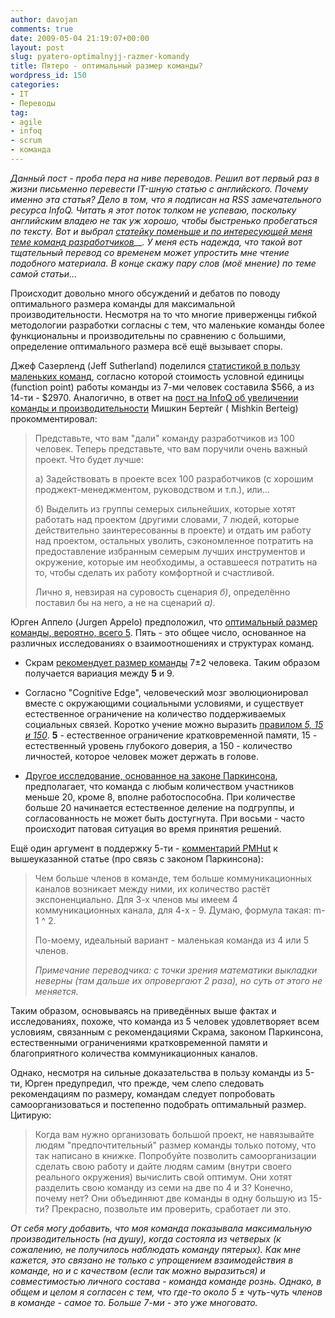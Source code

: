 ```yaml
---
author: davojan
comments: true
date: 2009-05-04 21:19:07+00:00
layout: post
slug: pyatero-optimalnyjj-razmer-komandy
title: Пятеро - оптимальный размер команды?
wordpress_id: 150
categories:
- IT
- Переводы
tag:
- agile
- infoq
- scrum
- команда
---
```


_Данный пост - проба пера на ниве переводов. Решил вот первый раз в жизни письменно перевести IT-шную статью с английского. Почему именно эта статья? Дело в том, что я подписан на RSS замечательного ресурса InfoQ. Читать я этот поток толком не успеваю, поскольку английским владею не так уж хорошо, чтобы быстренько пробегаться по тексту. Вот и выбрал [статейку поменьше и по интересующей меня теме команд разработчиков](http://www.infoq.com/news/2009/04/agile-optimal-team-size)__. У меня есть надежда, что такой вот тщательный перевод со временем может упростить мне чтение подобного материала. В конце скажу пару слов (моё мнение) по теме самой статьи..._



Происходит довольно много обсуждений и дебатов по поводу оптимального размера команды для максимальной производительности. Несмотря на то что многие приверженцы гибкой методологии разработки согласны с тем, что маленькие команды более функциональны и производительны по сравнению с большими, определение оптимального размера всё ещё вызывает споры.<!--more-->

Джеф Сазерленд (Jeff Sutherland) поделился [статистикой в пользу маленьких команд](http://jeffsutherland.com/2003/02/scrum-keep-team-size-under-7.html), согласно которой стоимость условной единицы (function point) работы команды из 7-ми человек составила $566, а из 14-ти - $2970. Аналогично, в ответ на [пост на InfoQ об увеличении команды и производительности](http://www.infoq.com/news/2007/11/team-growth-and-productivity) Мишкин Бертейг ( Mishkin Berteig) прокомментировал:


<blockquote>Представьте, что вам "дали" команду разработчиков из 100 человек. Теперь представьте, что вам поручили очень важный проект. Что будет лучше:

а) Задействовать в проекте всех 100 разработчиков (с хорошим проджект-менеджментом, руководством и т.п.), или...

б) Выделить из группы семерых сильнейших, которые хотят работать над проектом (другими словами, 7 людей, которые действительно заинтересованны в проекте) и отдать им работу над проектом, остальных уволить, сэкономленное потратить на предоставление избранным семерым лучших инструментов и окружение, которые им необходимы, а оставшееся потратить на то, чтобы сделать их работу комфортной и счастливой.

Лично я, невзирая на суровость сценария _б)_, определённо поставил бы на него, а не на сценарий _а)_.</blockquote>


Юрген Аппело (Jurgen Appelo) предположил, что [оптимальный размер команды, вероятно, всего 5](http://www.noop.nl/2009/04/the-optimal-team-size-is-five.html). Пять - это общее число, основанное на различных исследованиях о взаимоотношениях и структурах команд.



	
  * Скрам [рекомендует размер команды](http://www.infoq.com/news/2007/07/agile_team_size) 7±2 человека. Таким образом получается вариация между **5** и 9.

	
  * Согласно "Cognitive Edge", человеческий мозг эволюционировал вместе с окружающими социальными условиями, и существует естественное ограничение на количество поддерживаемых социальных связей. Коротко учение можно выразить [правилом ](http://www.cognitive-edge.com/blogs/dave/2006/12/logn_0093_3389_logcr_1_r20764.php)_[5, 15 и 150](http://www.cognitive-edge.com/blogs/dave/2006/12/logn_0093_3389_logcr_1_r20764.php)_. **5** - естественное ограничение кратковременной памяти, 15 - естественный уровень глубокого доверия, а 150 - количество личностей, которое человек может держать в голове.

	
  * [Другое исследование, основанное на законе Паркинсона](http://programming.groups.vox.com/library/post/6a00c2251c28f3f2190109815ffc0c000d.html), предполагает, что команда с любым количеством участников меньше 20, кроме 8, вполне работоспособна. При количестве больше 20 начинается естественное деление на подгруппы, и согласованность не может быть достугнута. При восьми - часто происходит патовая ситуация во время принятия решений.


Ещё один аргумент в поддержку 5-ти - [комментарий PMHut](http://programming.groups.vox.com/library/post/6a00c2251c28f3f2190109815ffc0c000d.html#comment-6a00c2251c28f3f21901101662fb6f860d) к вышеуказанной статье (про связь с законом Паркинсона):


<blockquote>Чем больше членов в команде, тем больше коммуникационных каналов возникает между ними, их количество растёт экспоненциально. Для 3-х членов мы имеем 4 коммуникационных канала, для 4-х - 9. Думаю, формула такая: m-1 ^ 2.

По-моему, идеальный вариант - маленькая команда из 4 или 5 членов.

_Примечание переводчика: с точки зрения математики выкладки неверны (там дальше их опровергают 2 раза), но суть от этого не меняется._</blockquote>


Таким образом, основываясь на приведённых выше фактах и исследованиях, похоже, что команда из 5 человек удовлетворяет всем условиям, связанным с рекомендациями Скрама, законом Паркинсона, естественными ограничениями кратковременной памяти и благоприятного количества коммуникационных каналов.

Однако, несмотря на сильные доказательства в пользу команды из 5-ти, Юрген предупредил, что прежде, чем слепо следовать рекомендациям по размеру, командам следует попробовать самоорганизоваться и постепенно подобрать оптимальный размер. Цитирую:


<blockquote>Когда вам нужно организовать большой проект, не навязывайте людям "предпочтительный" размер команды только потому, что так написано в книжке. Попробуйте позволить самоорганизации сделать свою работу и дайте людям самим (внутри своего реального окружения) вычислить свой оптимум. Они хотят разделить свою команду из семи на две по 4 и 3? Конечно, почему нет? Они объединяют две команды в одну большую из 15-ти? Прекрасно, позвольте им проверить, сработает ли это.</blockquote>




_От себя могу добавить, что моя команда показывала максимальную производительность (на душу), когда состояла из четверых (к сожалению, не получилось наблюдать команду пятерых). Как мне кажется, это связано не только с упрощением взаимодействия в команде, но и с качеством (если так можно выразиться) и совместимостью личного состава - команда команде рознь. Однако, в общем и целом я согласен с тем, что где-то около 5 ± чуть-чуть членов в команде - самое то. Больше 7-ми - это уже многовато._
